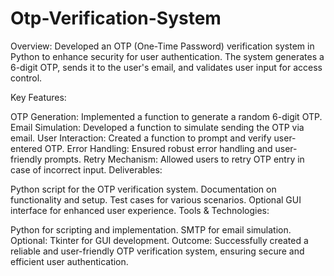 # Otp-Verification-System

Overview:
Developed an OTP (One-Time Password) verification system in Python to enhance security for user authentication. The system generates a 6-digit OTP, sends it to the user's email, and validates user input for access control.

Key Features:

OTP Generation: Implemented a function to generate a random 6-digit OTP.
Email Simulation: Developed a function to simulate sending the OTP via email.
User Interaction: Created a function to prompt and verify user-entered OTP.
Error Handling: Ensured robust error handling and user-friendly prompts.
Retry Mechanism: Allowed users to retry OTP entry in case of incorrect input.
Deliverables:

Python script for the OTP verification system.
Documentation on functionality and setup.
Test cases for various scenarios.
Optional GUI interface for enhanced user experience.
Tools & Technologies:

Python for scripting and implementation.
SMTP for email simulation.
Optional: Tkinter for GUI development.
Outcome:
Successfully created a reliable and user-friendly OTP verification system, ensuring secure and efficient user authentication.

